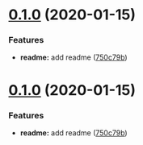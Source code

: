 # [0.1.0](https://github.com/StefanNieuwenhuis/semantic-release-test/compare/v0.0.1...v0.1.0) (2020-01-15)


### Features

* **readme:** add readme ([750c79b](https://github.com/StefanNieuwenhuis/semantic-release-test/commit/750c79b4088c7e702036035ba6937eea361cec39))





# [0.1.0](https://github.com/StefanNieuwenhuis/semantic-release-test/compare/v0.0.1...v0.1.0) (2020-01-15)


### Features

* **readme:** add readme ([750c79b](https://github.com/StefanNieuwenhuis/semantic-release-test/commit/750c79b4088c7e702036035ba6937eea361cec39))
